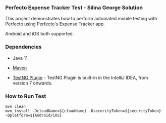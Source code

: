### Perfecto Expense Tracker Test - Silina George Solution

This project demonstrates how to perform automated mobile testing with Perfecto using Perfecto's Expense Tracker app.

Android and iOS both supported. 

### Dependencies

* Java 11

* [Maven](https://maven.apache.org/)

* [TestNG Plugin](https://testng.org/) - TestNG Plugin is built-in in the IntelliJ IDEA, from version 7 onwards.


### How to Run Test
	mvn clean
	mvn install -DcloudName=${cloudName} -DsecurityToken=${securityToken} -Dplatform=${Android/iOS}

